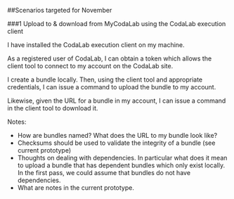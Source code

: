 ##Scenarios targeted for November

###1 Upload to & download from MyCodaLab using the CodaLab execution client

I have installed the CodaLab execution client on my machine.

As a registered user of CodaLab, I can obtain a token which allows the client tool to connect to my account on the CodaLab site.

I create a bundle locally. Then, using the client tool and appropriate credentials, I can issue a command to upload the bundle to my account.

Likewise, given the URL for a bundle in my account, I can issue a command in the client tool to download it.

Notes:

*  How are bundles named? What does the URL to my bundle look like?
*  Checksums should be used to validate the integrity of a bundle (see current prototype)
*  Thoughts on dealing with dependencies. In particular what does it mean to upload a bundle that has dependent bundles which only exist locally. In the first pass, we could assume that bundles do not have dependencies.
*  What are notes in the current prototype.

